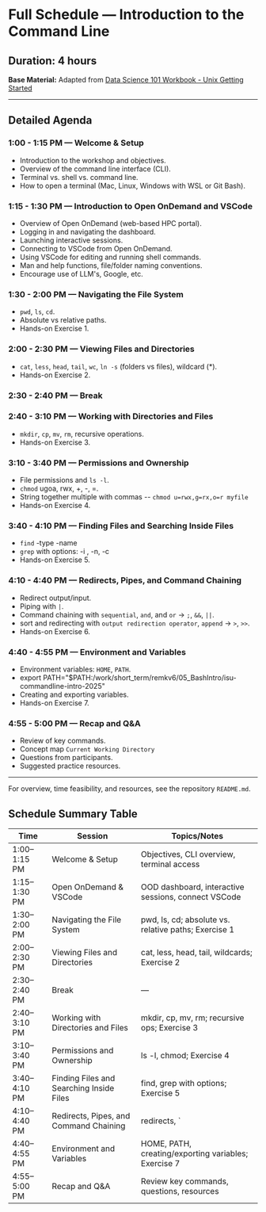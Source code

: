 # Full Schedule — Introduction to the Command Line

## Duration: 4 hours

**Base Material:** Adapted from [Data Science 101 Workbook - Unix Getting Started](https://datascience.101workbook.org/03-command-line/02e-tutorial-unix-getting-started/#gsc.tab=0)

---

## Detailed Agenda

### 1:00 - 1:15 PM — Welcome & Setup

- Introduction to the workshop and objectives.
- Overview of the command line interface (CLI).
- Terminal vs. shell vs. command line.
- How to open a terminal (Mac, Linux, Windows with WSL or Git Bash).

### 1:15 - 1:30 PM — Introduction to Open OnDemand and VSCode

- Overview of Open OnDemand (web-based HPC portal).
- Logging in and navigating the dashboard.
- Launching interactive sessions.
- Connecting to VSCode from Open OnDemand.
- Using VSCode for editing and running shell commands.
- Man and help functions, file/folder naming conventions.
- Encourage use of LLM's, Google, etc. 
  
### 1:30 - 2:00 PM — Navigating the File System

- `pwd`, `ls`, `cd`.
- Absolute vs relative paths.
- Hands-on Exercise 1.

### 2:00 - 2:30 PM — Viewing Files and Directories

- `cat`, `less`, `head`, `tail`, `wc`, `ln -s` (folders vs files), wildcard (*).
- Hands-on Exercise 2.

### 2:30 - 2:40 PM — Break

### 2:40 - 3:10 PM — Working with Directories and Files

- `mkdir`, `cp`, `mv`, `rm`, recursive operations.
- Hands-on Exercise 3.

### 3:10 - 3:40 PM — Permissions and Ownership

- File permissions and `ls -l`.
- `chmod` ugoa, rwx, +, -, =.
- String together multiple with commas -- `chmod u=rwx,g=rx,o=r myfile`
- Hands-on Exercise 4.

### 3:40 - 4:10 PM — Finding Files and Searching Inside Files

- `find` -type -name
- `grep` with options: -i , -n, -c
- Hands-on Exercise 5.

### 4:10 - 4:40 PM — Redirects, Pipes, and Command Chaining

- Redirect output/input.
- Piping with `|`.
- Command chaining with `sequential`, `and`, and `or` -> `;`, `&&`, `||`.
- sort and redirecting with `output redirection operator`, `append` -> `>`, `>>`.
- Hands-on Exercise 6.

### 4:40 - 4:55 PM — Environment and Variables

- Environment variables: `HOME`, `PATH`.
- export PATH="$PATH:/work/short_term/remkv6/05_BashIntro/isu-commandline-intro-2025" 
- Creating and exporting variables.
- Hands-on Exercise 7.

### 4:55 - 5:00 PM — Recap and Q&A

- Review of key commands.
- Concept map `Current Working Directory`
- Questions from participants.
- Suggested practice resources.

---

For overview, time feasibility, and resources, see the repository `README.md`.

## Schedule Summary Table

| Time           | Session                                   | Topics/Notes                                                                 |
|----------------|-------------------------------------------|-------------------------------------------------------------------------------|
| 1:00–1:15 PM   | Welcome & Setup                           | Objectives, CLI overview, terminal access                                     |
| 1:15–1:30 PM   | Open OnDemand & VSCode                    | OOD dashboard, interactive sessions, connect VSCode                           |
| 1:30–2:00 PM   | Navigating the File System                | pwd, ls, cd; absolute vs. relative paths; Exercise 1                          |
| 2:00–2:30 PM   | Viewing Files and Directories             | cat, less, head, tail, wildcards; Exercise 2                                  |
| 2:30–2:40 PM   | Break                                     | —                                                                             |
| 2:40–3:10 PM   | Working with Directories and Files        | mkdir, cp, mv, rm; recursive ops; Exercise 3                                  |
| 3:10–3:40 PM   | Permissions and Ownership                 | ls -l, chmod; Exercise 4                                                      |
| 3:40–4:10 PM   | Finding Files and Searching Inside Files  | find, grep with options; Exercise 5                                           |
| 4:10–4:40 PM   | Redirects, Pipes, and Command Chaining    | redirects, `|`, `;`, `&&`, `||`; Exercise 6                                   |
| 4:40–4:55 PM   | Environment and Variables                 | HOME, PATH, creating/exporting variables; Exercise 7                          |
| 4:55–5:00 PM   | Recap and Q&A                             | Review key commands, questions, resources                                     |
